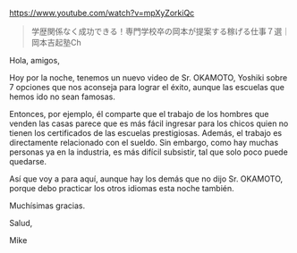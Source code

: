 https://www.youtube.com/watch?v=mpXyZorkiQc

> 学歴関係なく成功できる！専門学校卒の岡本が提案する稼げる仕事７選｜岡本吉起塾Ch

Hola, amigos,

Hoy por la noche, tenemos un nuevo video de Sr. OKAMOTO, Yoshiki sobre 7 opciones que nos aconseja para lograr el éxito, aunque las escuelas que hemos ido no sean famosas. 

Entonces, por ejemplo, él comparte que el trabajo de los hombres que venden las casas parece que es más fácil ingresar para los chicos quien no tienen los certificados de las escuelas prestigiosas. Además, el trabajo es directamente relacionado con el sueldo. Sin embargo, como hay muchas personas ya en la industria, es más difícil subsistir, tal que solo poco puede quedarse.

Así que voy a para aquí, aunque hay los demás que no dijo Sr. OKAMOTO, porque debo practicar los otros idiomas esta noche también.

Muchísimas gracias.

Salud,

Mike
